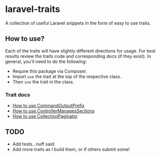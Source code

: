 # laravel-traits
A collection of useful Laravel snippets in the form of easy to use traits.

## How to use?
Each of the traits will have slightly different directions for usage. For best results review the traits code and corresponding docs (if they exist). In general, you'll need to do the following:
* Require this package via Composer.
* Import `use` the trait at the top of the respective class.
* Then `use` the trait in the class.

### Trait docs
* [How to use CommandOutputPrefix](docs/01-CommandOutputPrefix.md)
* [How to use ControllerManagesSections](docs/02-ControllerManagesSections.md)
* [How to use CollectionPaginator](docs/03-CollectionPaginator.md)

## TODO
- Add tests...nuff said.
- Add more traits as I build them, or if others submit some!
